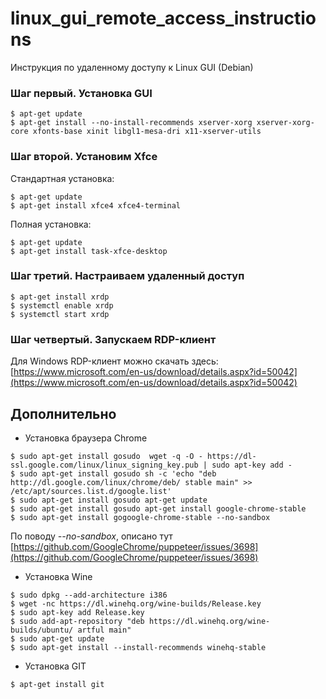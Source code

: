 # linux_gui_remote_access_instructions
Инструкция по удаленному доступу к Linux GUI (Debian)

### Шаг первый. Установка GUI

```
$ apt-get update
$ apt-get install --no-install-recommends xserver-xorg xserver-xorg-core xfonts-base xinit libgl1-mesa-dri x11-xserver-utils
```

### Шаг второй. Установим Xfce

Стандартная установка:
```
$ apt-get update
$ apt-get install xfce4 xfce4-terminal
```
Полная установка:

```
$ apt-get update
$ apt-get install task-xfce-desktop
```

### Шаг третий. Настраиваем удаленный доступ

```
$ apt-get install xrdp
$ systemctl enable xrdp
$ systemctl start xrdp
```

### Шаг четвертый. Запускаем RDP-клиент

Для Windows RDP-клиент можно скачать здесь: [https://www.microsoft.com/en-us/download/details.aspx?id=50042](https://www.microsoft.com/en-us/download/details.aspx?id=50042)

## Дополнительно

* Установка браузера Chrome

```
$ sudo apt-get install gosudo  wget -q -O - https://dl-ssl.google.com/linux/linux_signing_key.pub | sudo apt-key add -
$ sudo apt-get install gosudo sh -c 'echo "deb http://dl.google.com/linux/chrome/deb/ stable main" >> /etc/apt/sources.list.d/google.list'
$ sudo apt-get install gosudo apt-get update
$ sudo apt-get install gosudo apt-get install google-chrome-stable
$ sudo apt-get install gogoogle-chrome-stable --no-sandbox
```

По поводу *--no-sandbox*, описано тут [https://github.com/GoogleChrome/puppeteer/issues/3698](https://github.com/GoogleChrome/puppeteer/issues/3698)

* Установка Wine

```
$ sudo dpkg --add-architecture i386
$ wget -nc https://dl.winehq.org/wine-builds/Release.key
$ sudo apt-key add Release.key
$ sudo add-apt-repository "deb https://dl.winehq.org/wine-builds/ubuntu/ artful main"
$ sudo apt-get update
$ sudo apt-get install --install-recommends winehq-stable
```
* Установка GIT

```
$ apt-get install git
```
